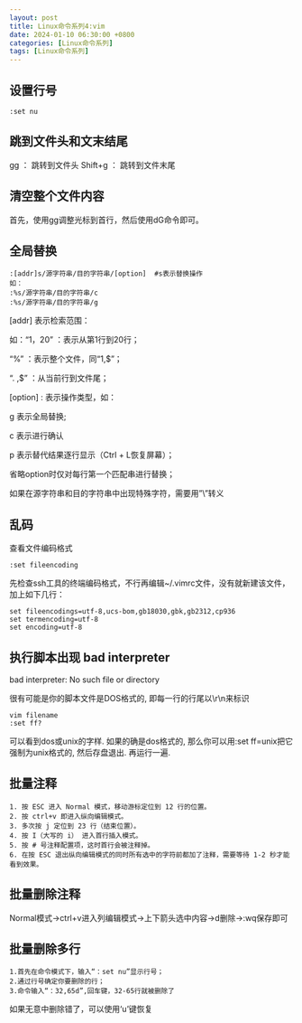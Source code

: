 ```yaml
---
layout: post
title: Linux命令系列4:vim
date: 2024-01-10 06:30:00 +0800
categories: [Linux命令系列]
tags: [Linux命令系列]
---
```

## 设置行号

```
:set nu
```

## 跳到文件头和文末结尾

gg ： 跳转到文件头 Shift+g ： 跳转到文件末尾

## 清空整个文件内容

首先，使用gg调整光标到首行，然后使用dG命令即可。

## 全局替换

```
:[addr]s/源字符串/目的字符串/[option]  #s表示替换操作
如：
:%s/源字符串/目的字符串/c
:%s/源字符串/目的字符串/g
```

[addr] 表示检索范围：

如：“1，20” ：表示从第1行到20行；

“%” ：表示整个文件，同“1,$”；

“. ,$” ：从当前行到文件尾；

[option] : 表示操作类型，如：

g 表示全局替换;

c 表示进行确认

p 表示替代结果逐行显示（Ctrl + L恢复屏幕）；

省略option时仅对每行第一个匹配串进行替换；

如果在源字符串和目的字符串中出现特殊字符，需要用”\”转义

## 乱码

查看文件编码格式

```
:set fileencoding
```

先检查ssh工具的终端编码格式，不行再编辑~/.vimrc文件，没有就新建该文件，加上如下几行：

```
set fileencodings=utf-8,ucs-bom,gb18030,gbk,gb2312,cp936
set termencoding=utf-8
set encoding=utf-8
```

## 执行脚本出现 bad interpreter

bad interpreter: No such file or directory

很有可能是你的脚本文件是DOS格式的, 即每一行的行尾以\r\n来标识

```
vim filename 
:set ff? 
```

可以看到dos或unix的字样. 如果的确是dos格式的, 那么你可以用:set ff=unix把它强制为unix格式的, 然后存盘退出. 再运行一遍.



## 批量注释

```
1. 按 ESC 进入 Normal 模式，移动游标定位到 12 行的位置。
2. 按 ctrl+v 即进入纵向编辑模式。
3. 多次按 j 定位到 23 行（结束位置）。
4. 按 I（大写的 i） 进入首行插入模式。
5. 按 # 号注释配置项，这时首行会被注释掉。
6. 在按 ESC 退出纵向编辑模式的同时所有选中的字符前都加了注释，需要等待 1-2 秒才能看到效果。
```

## 批量删除注释

Normal模式->ctrl+v进入列编辑模式->上下箭头选中内容->d删除->:wq保存即可

## 批量删除多行

```
1.首先在命令模式下，输入“：set nu”显示行号；
2.通过行号确定你要删除的行；
3.命令输入“：32,65d”,回车键，32-65行就被删除了
```

如果无意中删除错了，可以使用‘u’键恢复